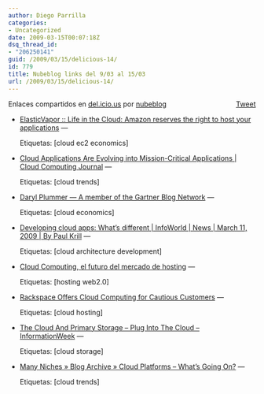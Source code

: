 ```yaml
---
author: Diego Parrilla
categories:
- Uncategorized
date: 2009-03-15T00:07:18Z
dsq_thread_id:
- "206250141"
guid: /2009/03/15/delicious-14/
id: 779
title: Nubeblog links del 9/03 al 15/03
url: /2009/03/15/delicious-14/
---
```


<div style="float: right; margin-left: 10px;">
  <a href="https://twitter.com/share" class="twitter-share-button" data-via="nubeblog" data-count="vertical" data-url="/2009/03/15/delicious-14/">Tweet</a>
</div>

Enlaces compartidos en [del.icio.us](http://del.icio.us/) por  [nubeblog](http://delicious.com/nubeblog)

  * [ElasticVapor :: Life in the Cloud: Amazon reserves the right to host your applications](http://www.elasticvapor.com/2009/03/amazon-reserves-right-to-host-your.html "http://www.elasticvapor.com/2009/03/amazon-reserves-right-to-host-your.html") &#8212;
  
    Etiquetas: [cloud ec2 economics]
  * [Cloud Applications Are Evolving into Mission-Critical Applications | Cloud Computing Journal](http://cloudcomputing.sys-con.com/node/877502 "http://cloudcomputing.sys-con.com/node/877502") &#8212;
  
    Etiquetas: [cloud trends]
  * [Daryl Plummer — A member of the Gartner Blog Network](http://blogs.gartner.com/daryl_plummer/ "http://blogs.gartner.com/daryl_plummer/") &#8212;
  
    Etiquetas: [cloud economics]
  * [Developing cloud apps: What&#8217;s different | InfoWorld | News | March 11, 2009 | By Paul Krill](http://www.infoworld.com/archives/emailPrint.jsp?R=printThis&A=/article/09/03/11/10NF-cloud-app-dev_1.html "http://www.infoworld.com/archives/emailPrint.jsp?R=printThis&A=/article/09/03/11/10NF-cloud-app-dev_1.html") &#8212;
  
    Etiquetas: [cloud architecture development]
  * [Cloud Computing, el futuro del mercado de hosting](http://www.wences.com/2008/10/cloud-computing-el-futuro-del-mercado-de-hosting/ "http://www.wences.com/2008/10/cloud-computing-el-futuro-del-mercado-de-hosting/") &#8212;
  
    Etiquetas: [hosting web2.0]
  * [Rackspace Offers Cloud Computing for Cautious Customers](http://gigaom.com/2009/03/12/rackspace-wants-to-ground-its-cloud/ "http://gigaom.com/2009/03/12/rackspace-wants-to-ground-its-cloud/") &#8212;
  
    Etiquetas: [cloud hosting]
  * [The Cloud And Primary Storage &#8211; Plug Into The Cloud &#8211; InformationWeek](http://www.informationweek.com/cloud-computing/blog/archives/2009/03/the_cloud_and_p.html?cid=RSSfeed_IWK_ALL "http://www.informationweek.com/cloud-computing/blog/archives/2009/03/the_cloud_and_p.html?cid=RSSfeed_IWK_ALL") &#8212;
  
    Etiquetas: [cloud storage]
  * [Many Niches » Blog Archive » Cloud Platforms – What’s Going On?](http://www.manyniches.com/cloudcomputing/cloud-platforms-whats-going-on/ "http://www.manyniches.com/cloudcomputing/cloud-platforms-whats-going-on/") &#8212;
  
    Etiquetas: [cloud trends]
